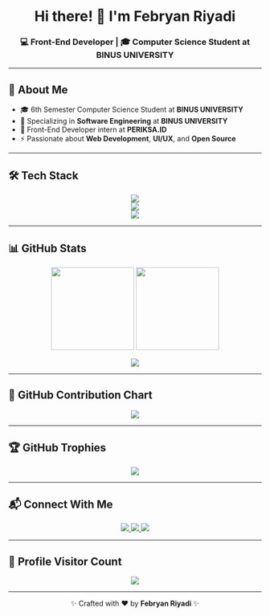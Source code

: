 <div align="center">
  <h1>Hi there! 👋 I'm <b>Febryan Riyadi</b></h1>
  <h3>💻 Front-End Developer | 🎓 Computer Science Student at BINUS UNIVERSITY</h3>
</div>

---

## 🚀 About Me
- 🎓 6th Semester Computer Science Student at **BINUS UNIVERSITY**
- 🔧 Specializing in **Software Engineering** at **BINUS UNIVERSITY**
- 💼 Front-End Developer intern at **PERIKSA.ID**
- ⚡ Passionate about **Web Development**, **UI/UX**, and **Open Source**

---

## 🛠 Tech Stack

<p align="center">
  <img src="https://skillicons.dev/icons?i=vscode,figma,html,css,js" /> <br>
  <img src="https://skillicons.dev/icons?i=ts,react,nextjs,vue,angular,laravel,java" /> <br>
  <img src="https://skillicons.dev/icons?i=nodejs,php,python,mysql,go,dotnet,cpp,scss,bootstrap" /> <br>
</p>

---

## 📊 GitHub Stats

<p align="center">
  <img src="https://github-readme-stats.vercel.app/api?username=Brazer27&theme=radical&show_icons=true&count_private=true" height="165" />
  <img src="https://github-readme-streak-stats.herokuapp.com/?user=Brazer27&theme=radical&hide_border=true" height="165" />
</p>

<p align="center">
  <img src="https://github-readme-stats.vercel.app/api/top-langs/?username=Brazer27&layout=compact&theme=radical&hide_border=true" />
</p>

---

## 📌 GitHub Contribution Chart

<p align="center">
  <img src="https://raw.githubusercontent.com/Brazer27/Brazer27/output/github-contribution-grid-snake.svg" />
</p>

---

## 🏆 GitHub Trophies
<p align="center">
  <img src="https://github-profile-trophy.vercel.app/?username=Brazer27&theme=radical&margin-h=15&margin-w=5&no-bg=true" />
</p>

---

## 📬 Connect With Me
<p align="center">
  <a href="https://www.linkedin.com/in/febryan-riyadi-2705n412/" target="_blank">
    <img src="https://img.shields.io/badge/LinkedIn-0A66C2?style=for-the-badge&logo=linkedin&logoColor=white" />
  </a>
  <a href="https://www.instagram.com/febryan_4123/" target="_blank">
    <img src="https://img.shields.io/badge/Instagram-E4405F?style=for-the-badge&logo=instagram&logoColor=white" />
  </a>
  <a href="mailto:febryanriyadi03@gmail.com">
    <img src="https://img.shields.io/badge/Gmail-D14836?style=for-the-badge&logo=gmail&logoColor=white" />
  </a>
</p>

---

## 👀 Profile Visitor Count
<p align="center">
  <img src="https://profile-counter.glitch.me/Brazer27/count.svg" />
</p>

---

<p align="center">✨ Crafted with ❤️ by <b>Febryan Riyadi</b> ✨</p>
